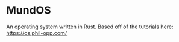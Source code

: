 # MundOS

An operating system written in Rust. Based off of the tutorials here: https://os.phil-opp.com/
